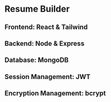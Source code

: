# Resume Builder
## Frontend: React & Tailwind 
## Backend: Node & Express
## Database: MongoDB
## Session Management: JWT
## Encryption Management: bcrypt